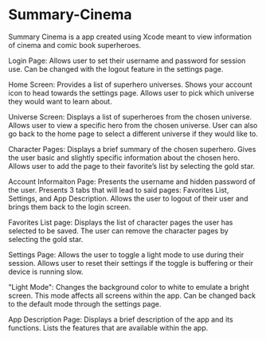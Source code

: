 # Summary-Cinema
Summary Cinema is a app created using Xcode meant to view information of cinema and comic book superheroes.

Login Page:
    Allows user to set their username and password for session use.
    Can be changed with the logout feature in the settings page.

Home Screen:
    Provides a list of superhero universes. 
    Shows your account icon to head towards the settings page.
    Allows user to pick which universe they would want to learn about.

Universe Screen:
    Displays a list of superheroes from the chosen universe.
    Allows user to view a specific hero from the chosen universe.
    User can also go back to the home page to select a different universe if they would like to.

Character Pages:
    Displays a brief summary of the chosen superhero.
    Gives the user basic and slightly specific information about the chosen hero.
    Allows user to add the page to their favorite’s list by selecting the gold star.

Account Informaiton Page:
    Presents the username and hidden password of the user.
    Presents 3 tabs that will lead to said pages: Favorites List, Settings, and App Description.
    Allows the user to logout of their user and brings them back to the login screen.

Favorites List page:
    Displays the list of character pages the user has selected to be saved.
    The user can remove the character pages by selecting the gold star.

Settings Page:
    Allows the user to toggle a light mode to use during their session.
    Allows user to reset their settings if the toggle is buffering or their device is running slow.

"Light Mode":
    Changes the background color to white to emulate a bright screen. 
    This mode affects all screens within the app.
    Can be changed back to the default mode through the settings page.

App Description Page:
    Displays a brief description of the app and its functions.
    Lists the features that are available within the app.

